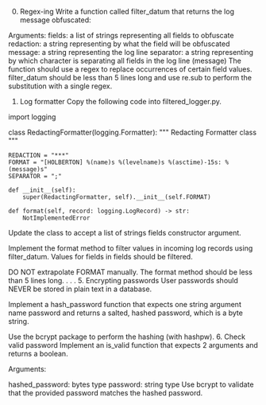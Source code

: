 0. Regex-ing
Write a function called filter_datum that returns the log message obfuscated:

Arguments:
fields: a list of strings representing all fields to obfuscate
redaction: a string representing by what the field will be obfuscated
message: a string representing the log line
separator: a string representing by which character is separating all fields in the log line (message)
The function should use a regex to replace occurrences of certain field values.
filter_datum should be less than 5 lines long and use re.sub to perform the substitution with a single regex.
1. Log formatter
Copy the following code into filtered_logger.py.

import logging


class RedactingFormatter(logging.Formatter):
    """ Redacting Formatter class
        """

    REDACTION = "***"
    FORMAT = "[HOLBERTON] %(name)s %(levelname)s %(asctime)-15s: %(message)s"
    SEPARATOR = ";"

    def __init__(self):
        super(RedactingFormatter, self).__init__(self.FORMAT)

    def format(self, record: logging.LogRecord) -> str:
        NotImplementedError
Update the class to accept a list of strings fields constructor argument.

Implement the format method to filter values in incoming log records using filter_datum. Values for fields in fields should be filtered.

DO NOT extrapolate FORMAT manually. The format method should be less than 5 lines long.
.
.
.
5. Encrypting passwords
User passwords should NEVER be stored in plain text in a database.

Implement a hash_password function that expects one string argument name password and returns a salted, hashed password, which is a byte string.

Use the bcrypt package to perform the hashing (with hashpw).
6. Check valid password
Implement an is_valid function that expects 2 arguments and returns a boolean.

Arguments:

hashed_password: bytes type
password: string type
Use bcrypt to validate that the provided password matches the hashed password.
